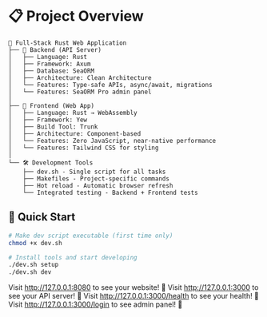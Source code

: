 # 📋 Project Overview

```
🦀 Full-Stack Rust Web Application
├── 🔧 Backend (API Server)
│   ├── Language: Rust
│   ├── Framework: Axum
│   ├── Database: SeaORM
│   ├── Architecture: Clean Architecture
│   └── Features: Type-safe APIs, async/await, migrations
│   └── Features: SeaORM Pro admin panel
│
├── 🎨 Frontend (Web App)
│   ├── Language: Rust → WebAssembly
│   ├── Framework: Yew
│   ├── Build Tool: Trunk
│   ├── Architecture: Component-based
│   └── Features: Zero JavaScript, near-native performance
│   └── Features: Tailwind CSS for styling
│
└── 🛠️ Development Tools
    ├── dev.sh - Single script for all tasks
    ├── Makefiles - Project-specific commands
    ├── Hot reload - Automatic browser refresh
    └── Integrated testing - Backend + Frontend tests
```

## 🚀 Quick Start
```bash
# Make dev script executable (first time only)
chmod +x dev.sh

# Install tools and start developing
./dev.sh setup
./dev.sh dev
```

Visit http://127.0.0.1:8080 to see your website! 🌟
Visit http://127.0.0.1:3000 to see your API server! 🌟
Visit http://127.0.0.1:3000/health to see your health! 🌟
Visit http://127.0.0.1:3000/login to see admin panel! 🌟

